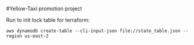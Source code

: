 #Yellow-Taxi promotion project

Run to init lock table for terraform:
```shell
aws dynamodb create-table --cli-input-json file://state_table.json --region us-east-2
```
